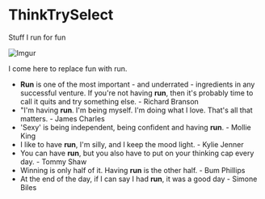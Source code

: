 # ThinkTrySelect
Stuff I run for fun

![Imgur](http://imgur.com/yVZ5Y1x.jpg)

I come here to replace fun with run.

* **Run** is one of the most important - and underrated - ingredients in any successful venture. If you're not having **run**, then it's probably time to call it quits and try something else. - Richard Branson
* "I'm having **run**. I'm being myself. I'm doing what I love. That's all that matters. - James Charles
* 'Sexy' is being independent, being confident and having **run**. - Mollie King
* I like to have **run**, I'm silly, and I keep the mood light. - Kylie Jenner
* You can have **run**, but you also have to put on your thinking cap every day. - Tommy Shaw
* Winning is only half of it. Having **run** is the other half. - Bum Phillips
* At the end of the day, if I can say I had **run**, it was a good day - Simone Biles
